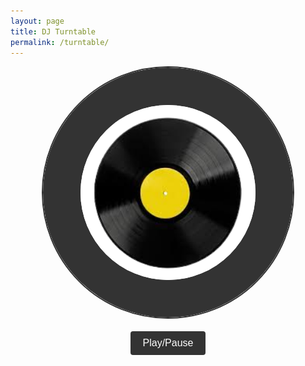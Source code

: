 ```yaml
---
layout: page
title: DJ Turntable
permalink: /turntable/
---
```


<html>
<head>
  <title>Virtual DJ Turntable</title>
  <style>
    .turntable {
      width: 400px;
      height: 400px;
      position: relative;
      border: 2px solid #333;
      border-radius: 50%;
      overflow: hidden;
      margin: 0 auto;
    }
    .record {
      width: 100%;
      height: 100%;
      background-color: #333;
      border-radius: 50%;
    }
    .record-label {
      position: absolute;
      top: 50%;
      left: 50%;
      transform: translate(-50%, -50%);
      width: 70%;
      height: 70%;
      background-color: #fff;
      border-radius: 50%;
    }
    .record-label img {
      display: block;
      width: 100%;
      height: 100%;
      object-fit: cover;
      border-radius: 50%;
    }
    .controls {
      text-align: center;
      margin-top: 20px;
    }
    .button {
      display: inline-block;
      padding: 10px 20px;
      background-color: #333;
      color: #fff;
      border: none;
      border-radius: 4px;
      cursor: pointer;
      font-size: 16px;
      margin: 0 10px;
    }
  </style>
</head>
<body>
  <div class="turntable">
    <div class="record">
      <div class="record-label">
        <img src="https://github.com/Soham360/csp-fastpages/blob/master/images/record.png?raw=true" alt="Record Image">
      </div>
    </div>
  </div>
  <div class="controls">
    <button class="button">Play/Pause</button>
  </div>

  <script>
    var audio = new Audio('https://github.com/Soham360/csp-fastpages/blob/master/images/HeartOnMySleeve.mp3?raw=true');
    var isPlaying = false;

    function togglePlayback() {
      if (isPlaying) {
        audio.pause();
      } else {
        audio.play();
      }
      isPlaying = !isPlaying;
    }

    document.querySelector('.button').addEventListener('click', togglePlayback);
  </script>
</body>
</html>
